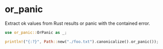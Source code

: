 # or_panic
Extract ok values from Rust results or panic with the contained error.
```rust
use or_panic::OrPanic as _;

println!("{:?}", Path::new("./foo.txt").canonicalize().or_panic());
```